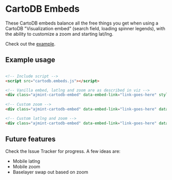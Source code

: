 CartoDB Embeds
===

These CartoDB embeds balance all the free things you get when using a CartoDB "Visualization embed" (search field, loading spinner legends), with the ability to customize a zoom and starting lat/lng.

Check out the [example](http://mhkeller.github.io/cartodb-embeds/examples/index.html).

## Example usage

````html

<!-- Include script -->
<script src="cartodb.embeds.js"></script>

<!-- Vanilla embed, latlng and zoom are as described in viz -->
<div class="ajmint-cartodb-embed" data-embed-link="link-goes-here" style="width: 100%; height: 500px;"></div>
	
<!-- Custom zoom -->
<div class="ajmint-cartodb-embed" data-embed-link="link-goes-here" data-zoom="14" style="width: 100%; height: 500px;"></div>

<!-- Custom latlng and zoom -->
<div class="ajmint-cartodb-embed" data-embed-link="link-goes-here" data-latlng="33.9436333,-118.4906967" data-zoom="9" style="width: 100%; height: 500px;"></div>

````

## Future features

Check the Issue Tracker for progress. A few ideas are:

* Mobile latlng
* Mobile zoom
* Baselayer swap out based on zoom
